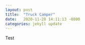 ```yaml
---
layout: post
title:  "Truck Camper"
date:   2020-11-28 14:11:13 -0800
categories: jekyll update
---
```


Test

